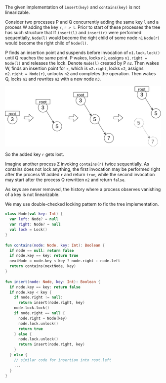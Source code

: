 The given implementation of `insert(key)` and `contains(key)` is not linearizable.

Consider two processes P and Q concurrently adding the same key `l` and a process W adding the key `r`, `r > l`. Prior to start of these processes the tree has such structure that If `insert(l)` and `insert(r)` were performed sequentially, `Node(l)` would become the right child of some node `n1` `Node(r)` would become the right child of `Node(l)`.

P finds an insertion point and suspends before invocation of `n1.lock.lock()` until Q reaches the same point. P wakes, locks `n2`, assigns `n1.right = Node(l)` and releases the lock. Denote `Node(l)` created by P `n2`. Then wakes W, finds an insertion point for `r`, which is `n2.right`, locks `n2`, assigns `n2.right = Node(r)`, unlocks `n2` and completes the operation. Then wakes Q, locks `n1` and rewrites `n2` with a new node `n3`.

![Example](https://github.com/raid-7/hse-concurrentTree/blob/master/img/faulty.png?raw=true)

So the added key `r` gets lost.

Imagine another process Z invoking `contains(r)` twice sequentially. As contains does not lock anything, the first invocation may be performed right after the process W added `r` and return `true`, while the second invocation may start after the process Q rewritten `n2` and return `false`.

As keys are never removed, the history where a process observes vanishing of a key is not linearizable.

We may use double-checked locking pattern to fix the tree implementation.

```kotlin
class Node(val key: Int) {
  var left: Node? = null
  var right: Node? = null
  val lock = Lock()
}

fun contains(node: Node, key: Int): Boolean {
  if node == null: return false
  if node.key == key: return true
  nextNode = node.key < key ? node.right : node.left
  return contains(nextNode, key)
}

fun insert(node: Node, key: Int): Boolean {
  if node.key == key: return false
  if node.key < key {
    if node.right != null: 
      return insert(node.right, key)
    node.lock.lock()
    if node.right == null {
      node.right = Node(key)
      node.lock.unlock()
      return true
    } else {
      node.lock.unlock()
      return insert(node.right, key)
    }
  } else {
    // similar code for insertion into root.left
    ...
  }
}
```

